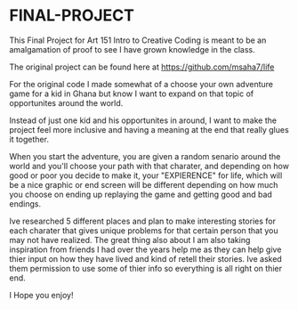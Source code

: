 # FINAL-PROJECT
This Final Project for Art 151 Intro to Creative Coding is meant to be an amalgamation of proof to see I have grown knowledge in the class.

The original project can be found here at https://github.com/msaha7/life

For the original code I made somewhat of a choose your own adventure game for a kid in Ghana but know I want to expand on that topic of opportunites around the world.

Instead of just one kid and his opportunites in around, I want to make the project feel more inclusive and having a meaning at the end that really glues it together.

When you start the adventure, you are given a random senario around the world and you'll choose your path with that charater, and depending on how good or poor you decide to make it, your "EXPIERENCE" for life, which will be a nice graphic or end screen will be different depending on how much you choose on ending up replaying the game and getting good and bad endings.

Ive researched 5 different places and plan to make interesting stories for each charater that gives unique problems for that certain person that you may not have realized. The great thing also about I am also taking inspiration from friends I had over the years help me as they can help give thier input on how they have lived and kind of retell their stories. Ive asked them permission to use some of thier info so everything is all right on thier end. 

I Hope you enjoy!


